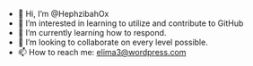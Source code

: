 - 👋 Hi, I’m @HephzibahOx
- 👀 I’m interested in learning to utilize and contribute to GitHub
- 🌱 I’m currently learning how to respond.
- 💞️ I’m looking to collaborate on every level possible.
- 📫 How to reach me: elima3@wordpress.com

<!---
HephzibahOx/HephzibahOx is a ✨ special ✨ repository because its `README.md` (this file) appears on your GitHub profile.
You can click the Preview link to take a look at your changes.
--->

